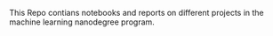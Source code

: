 This Repo contians notebooks and reports on different projects in the machine learning nanodegree program.
